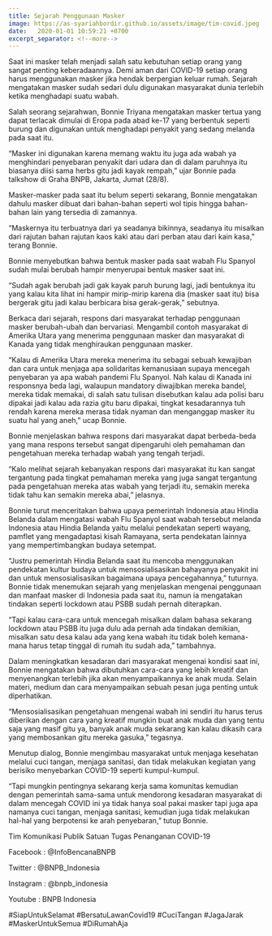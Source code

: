 ```yaml
---
title: Sejarah Penggunaan Masker
image: https://as-syariahbordir.github.io/assets/image/tim-covid.jpeg
date:   2020-01-01 10:59:21 +0700
excerpt_separator: <!--more-->
---
```


Saat ini masker telah menjadi salah satu kebutuhan setiap orang yang sangat penting keberadaannya.<!--more--> Demi aman dari COVID-19 setiap orang harus menggunakan masker jika hendak berpergian keluar rumah. Sejarah mengatakan masker sudah sedari dulu digunakan masyarakat dunia terlebih ketika menghadapi suatu wabah.

Salah seorang sejarahwan, Bonnie Triyana mengatakan masker tertua yang dapat terlacak dimulai di Eropa pada abad ke-17 yang berbentuk seperti burung dan digunakan untuk menghadapi penyakit yang sedang melanda pada saat itu.

“Masker ini digunakan karena memang waktu itu juga ada wabah ya menghindari penyebaran penyakit dari udara dan di dalam paruhnya itu biasanya diisi sama herbs gitu jadi kayak rempah,” ujar Bonnie pada talkshow di Graha BNPB, Jakarta, Jumat (28/8).

Masker-masker pada saat itu belum seperti sekarang, Bonnie mengatakan dahulu masker dibuat dari bahan-bahan seperti wol tipis hingga bahan-bahan lain yang tersedia di zamannya.

“Maskernya itu terbuatnya dari ya seadanya bikinnya, seadanya itu misalkan dari rajutan bahan rajutan kaos kaki atau dari perban atau dari kain kasa,” terang Bonnie.

Bonnie menyebutkan bahwa bentuk masker pada saat wabah Flu Spanyol sudah mulai berubah hampir menyerupai bentuk masker saat ini.

“Sudah agak berubah jadi gak kayak paruh burung lagi, jadi bentuknya itu yang kalau kita lihat ini hampir mirip-mirip karena dia (masker saat itu) bisa bergerak gitu jadi kalau berbicara bisa gerak-gerak,” sebutnya.

Berkaca dari sejarah, respons dari masyarakat terhadap penggunaan masker berubah-ubah dan bervariasi. Mengambil contoh masyarakat di Amerika Utara yang menerima penggunaan masker dan masyarakat di Kanada yang tidak menghiraukan penggunaan masker.

“Kalau di Amerika Utara mereka menerima itu sebagai sebuah kewajiban dan cara untuk menjaga apa solidaritas kemanusiaan supaya mencegah penyebaran ya apa wabah pandemi Flu Spanyol. Nah kalau di Kanada ini responsnya beda lagi, walaupun mandatory diwajibkan mereka bandel, mereka tidak memakai, di salah satu tulisan disebutkan kalau ada polisi baru dipakai jadi kalau ada razia gitu baru dipakai, tingkat kesadarannya tuh rendah karena mereka merasa tidak nyaman dan menganggap masker itu suatu hal yang aneh,” ucap Bonnie.

Bonnie menjelaskan bahwa respons dari masyarakat dapat berbeda-beda yang mana respons tersebut sangat dipengaruhi oleh pemahaman dan pengetahuan mereka terhadap wabah yang tengah terjadi.

“Kalo melihat sejarah kebanyakan respons dari masyarakat itu kan sangat tergantung pada tingkat pemahaman mereka yang juga sangat tergantung pada pengetahuan mereka atas wabah yang terjadi itu, semakin mereka tidak tahu kan semakin mereka abai,” jelasnya.

Bonnie turut menceritakan bahwa upaya pemerintah Indonesia atau Hindia Belanda dalam mengatasi wabah Flu Spanyol saat wabah tersebut melanda Indonesia atau Hindia Belanda yaitu melalui pendekatan seperti wayang, pamflet yang mengadaptasi kisah Ramayana, serta pendekatan lainnya yang mempertimbangkan budaya setempat.

“Justru pemerintah Hindia Belanda saat itu mencoba menggunakan pendekatan kultur budaya untuk mensosialisasikan bahayanya penyakit ini dan untuk mensosialisasikan bagaimana upaya pencegahannya,” tuturnya.
Bonnie tidak menemukan sejarah yang menjelaskan mengenai penggunaan dan manfaat masker di Indonesia pada saat itu, namun ia mengatakan tindakan seperti lockdown atau PSBB sudah pernah diterapkan.

“Tapi kalau cara-cara untuk mencegah misalkan dalam bahasa sekarang lockdown atau PSBB itu juga dulu ada pernah ada tindakan demikian, misalkan satu desa kalau ada yang kena wabah itu tidak boleh kemana-mana harus tetap tinggal di rumah itu sudah ada,” tambahnya.

Dalam meningkatkan kesadaran dari masyarakat mengenai kondisi saat ini, Bonnie mengatakan bahwa dibutuhkan cara-cara yang lebih kreatif dan menyenangkan terlebih jika akan menyampaikannya ke anak muda. Selain materi, medium dan cara menyampaikan sebuah pesan juga penting untuk diperhatikan.

“Mensosialisasikan pengetahuan mengenai wabah ini sendiri itu harus terus diberikan dengan cara yang kreatif mungkin buat anak muda dan yang tentu saja yang masif gitu ya, banyak anak muda sekarang kan kalau dikasih cara yang membosankan gitu mereka gasuka,” tegasnya.

Menutup dialog, Bonnie mengimbau masyarakat untuk menjaga kesehatan melalui cuci tangan, menjaga sanitasi, dan tidak melakukan kegiatan yang berisiko menyebarkan COVID-19 seperti kumpul-kumpul.

“Tapi mungkin pentingnya sekarang kerja sama komunitas kemudian dengan pemerintah sama-sama untuk mendorong kesadaran masyarakat di dalam mencegah COVID ini ya tidak hanya soal pakai masker tapi juga apa namanya cuci tangan, menjaga sanitasi, kemudian juga tidak melakukan hal-hal yang berpotensi ke arah penyebaran,” tutup Bonnie.


Tim Komunikasi Publik Satuan Tugas Penanganan COVID-19

Facebook : @InfoBencanaBNPB

Twitter : @BNPB_Indonesia

Instagram : @bnpb_indonesia

Youtube : BNPB Indonesia

#SiapUntukSelamat
#BersatuLawanCovid19
#CuciTangan
#JagaJarak
#MaskerUntukSemua
#DiRumahAja

